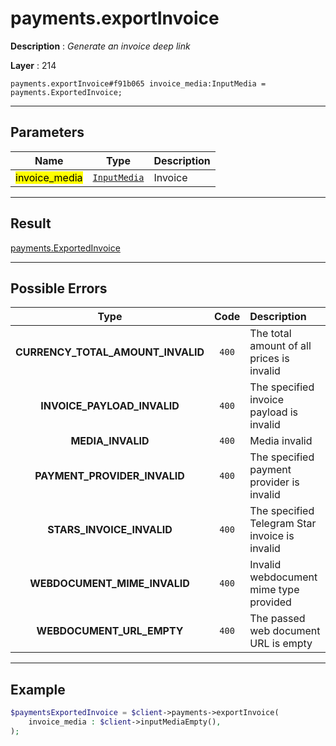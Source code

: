 # payments.exportInvoice

**Description** : *Generate an invoice deep link*

**Layer** : 214

```tl
payments.exportInvoice#f91b065 invoice_media:InputMedia = payments.ExportedInvoice;
```

---

## Parameters

| Name | Type | Description |
| :---: | :---: | :--- |
| <mark>invoice_media</mark> | [`InputMedia`](type/InputMedia) | Invoice |

---

## Result

[payments.ExportedInvoice](type/payments.ExportedInvoice)

---

## Possible Errors

| Type | Code | Description |
| :---: | :---: | :--- |
| **CURRENCY_TOTAL_AMOUNT_INVALID** | `400` | The total amount of all prices is invalid |
| **INVOICE_PAYLOAD_INVALID** | `400` | The specified invoice payload is invalid |
| **MEDIA_INVALID** | `400` | Media invalid |
| **PAYMENT_PROVIDER_INVALID** | `400` | The specified payment provider is invalid |
| **STARS_INVOICE_INVALID** | `400` | The specified Telegram Star invoice is invalid |
| **WEBDOCUMENT_MIME_INVALID** | `400` | Invalid webdocument mime type provided |
| **WEBDOCUMENT_URL_EMPTY** | `400` | The passed web document URL is empty |

---

## Example

```php
$paymentsExportedInvoice = $client->payments->exportInvoice(
	invoice_media : $client->inputMediaEmpty(),
);
```